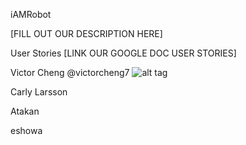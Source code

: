 iAMRobot

[FILL OUT OUR DESCRIPTION HERE]

User Stories
[LINK OUR GOOGLE DOC USER STORIES]


Victor Cheng @victorcheng7
![alt tag](https://scontent-lax3-1.xx.fbcdn.net/v/t1.0-9/10622807_10152673139128490_753304347924041020_n.jpg?oh=e31687008153312d4d08c1dca253fd45&oe=5A40AFC2 "victorcheng7")


Carly Larsson

Atakan

eshowa
